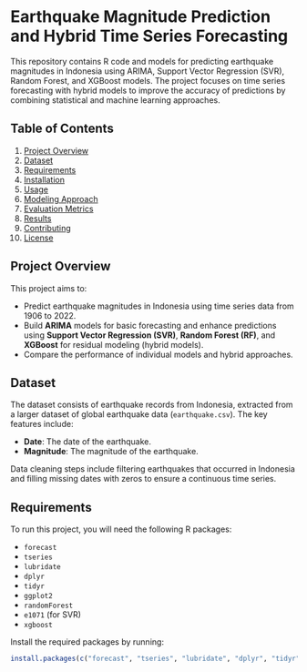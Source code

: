 # Earthquake Magnitude Prediction and Hybrid Time Series Forecasting

This repository contains R code and models for predicting earthquake magnitudes in Indonesia using ARIMA, Support Vector Regression (SVR), Random Forest, and XGBoost models. The project focuses on time series forecasting with hybrid models to improve the accuracy of predictions by combining statistical and machine learning approaches.

## Table of Contents
1. [Project Overview](#project-overview)
2. [Dataset](#dataset)
3. [Requirements](#requirements)
4. [Installation](#installation)
5. [Usage](#usage)
6. [Modeling Approach](#modeling-approach)
7. [Evaluation Metrics](#evaluation-metrics)
8. [Results](#results)
9. [Contributing](#contributing)
10. [License](#license)

## Project Overview
This project aims to:
- Predict earthquake magnitudes in Indonesia using time series data from 1906 to 2022.
- Build **ARIMA** models for basic forecasting and enhance predictions using **Support Vector Regression (SVR)**, **Random Forest (RF)**, and **XGBoost** for residual modeling (hybrid models).
- Compare the performance of individual models and hybrid approaches.

## Dataset
The dataset consists of earthquake records from Indonesia, extracted from a larger dataset of global earthquake data (`earthquake.csv`). The key features include:
- **Date**: The date of the earthquake.
- **Magnitude**: The magnitude of the earthquake.

Data cleaning steps include filtering earthquakes that occurred in Indonesia and filling missing dates with zeros to ensure a continuous time series.

## Requirements
To run this project, you will need the following R packages:
- `forecast`
- `tseries`
- `lubridate`
- `dplyr`
- `tidyr`
- `ggplot2`
- `randomForest`
- `e1071` (for SVR)
- `xgboost`

Install the required packages by running:
```r
install.packages(c("forecast", "tseries", "lubridate", "dplyr", "tidyr", "ggplot2", "randomForest", "e1071", "xgboost"))
